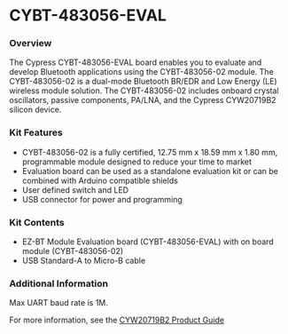 # CYBT-483056-EVAL

### Overview

The Cypress CYBT-483056-EVAL board enables you to evaluate and develop Bluetooth applications using the CYBT-483056-02 module. The CYBT-483056-02 is a dual-mode Bluetooth BR/EDR and Low Energy (LE) wireless module solution. The CYBT-483056-02 includes onboard crystal oscillators, passive components, PA/LNA, and the Cypress CYW20719B2 silicon device.

### Kit Features

* CYBT-483056-02 is a fully certified, 12.75 mm x 18.59 mm x 1.80 mm, programmable module designed to reduce your time to market
* Evaluation board can be used as a standalone evaluation kit or can be combined with Arduino compatible shields
* User defined switch and LED
* USB connector for power and programming

### Kit Contents

* EZ-BT Module Evaluation board (CYBT-483056-EVAL) with on board module (CYBT-483056-02)
* USB Standard-A to Micro-B cable

### Additional Information

Max UART baud rate is 1M.

For more information, see the [CYW20719B2 Product Guide](https://community.cypress.com/docs/DOC-17736)
